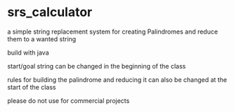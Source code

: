 # srs_calculator

a simple string replacement system for creating Palindromes and reduce them to a wanted string

build with java


start/goal string can be changed in the beginning of the class

rules for building the palindrome and reducing it can also be changed at the start of the class


please do not use for commercial projects
